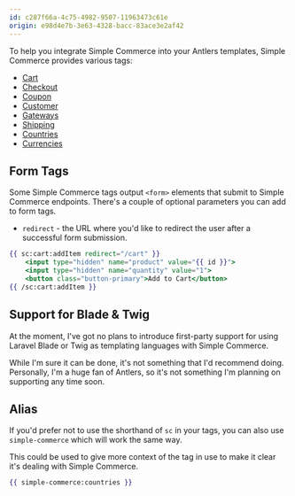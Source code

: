 ```yaml
---
id: c287f66a-4c75-4982-9507-11963473c61e
origin: e98d4e7b-3e63-4328-bacc-83ace3e2af42
---
```

To help you integrate Simple Commerce into your Antlers templates, Simple Commerce provides various tags:

* [Cart](/v2.2/tags/cart-tag)
* [Checkout](/v2.2/tags/checkout-tag)
* [Coupon](/v2.2/tags/coupon-tag)
* [Customer](/v2.2/tags/customer-tag)
* [Gateways](/v2.2/tags/gateways-tag)
* [Shipping](/v2.2/tags/shipping-tag)
* [Countries](/v2.2/tags/countries-tag)
* [Currencies](/v2.2/tags/currencies-tag)

## Form Tags
Some Simple Commerce tags output `<form>` elements that submit to Simple Commerce endpoints. There's a couple of optional parameters you can add to form tags.

* `redirect` - the URL where you'd like to redirect the user after a successful form submission.

```handlebars
{{ sc:cart:addItem redirect="/cart" }}
    <input type="hidden" name="product" value="{{ id }}">
    <input type="hidden" name="quantity" value="1">
    <button class="button-primary">Add to Cart</button>
{{ /sc:cart:addItem }}
```

## Support for Blade & Twig

At the moment, I've got no plans to introduce first-party support for using Laravel Blade or Twig as templating languages with Simple Commerce.

While I'm sure it can be done, it's not something that I'd recommend doing. Personally, I'm a huge fan of Antlers, so it's not something I'm planning on supporting any time soon.

## Alias

If you'd prefer not to use the shorthand of `sc` in your tags, you can also use `simple-commerce` which will work the same way.

This could be used to give more context of the tag in use to make it clear it's dealing with Simple Commerce.

```handlebars
{{ simple-commerce:countries }}
```
